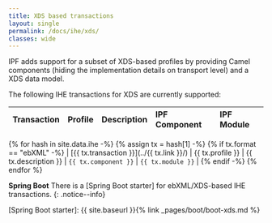 ```yaml
---
title: XDS based transactions
layout: single
permalink: /docs/ihe/xds/
classes: wide
---
```


 
IPF adds support for a subset of XDS-based profiles by providing Camel components (hiding the 
 implementation details on transport level) and a XDS data model.

The following IHE transactions for XDS are currently supported:

| Transaction             | Profile          | Description           | IPF Component          |  IPF Module |
|:------------------------|:-----------------|:----------------------|:-----------------------|:------------|
{% for hash in site.data.ihe -%}
  {% assign tx = hash[1] -%}
  {% if tx.format == "ebXML" -%}
| [{{ tx.transaction }}](../{{ tx.link }}/)  | {{ tx.profile }} | {{ tx.description }}  | `{{ tx.component }}`  | `{{ tx.module }}` |
  {% endif -%}
{% endfor %}


**Spring Boot** There is a [Spring Boot starter] for ebXML/XDS-based IHE transactions.
{: .notice--info}

[Spring Boot starter]: {{ site.baseurl }}{% link _pages/boot/boot-xds.md %}
